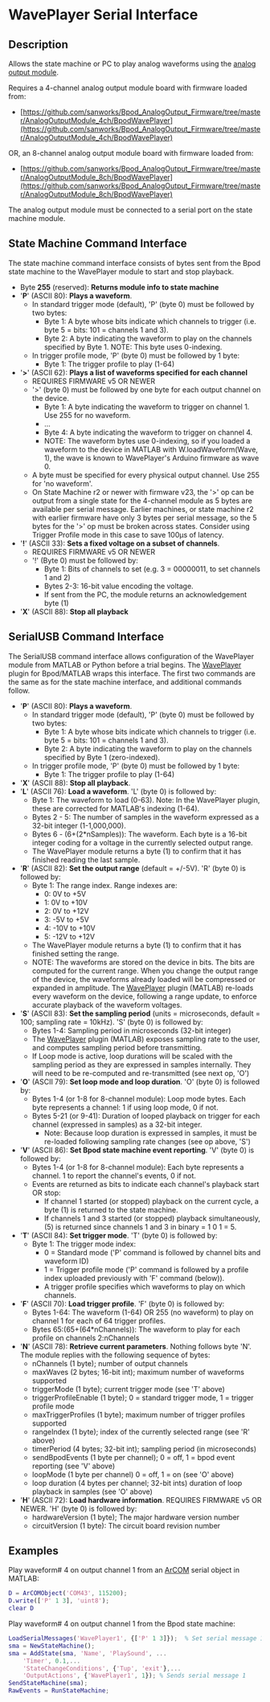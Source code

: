 # WavePlayer Serial Interface

## Description

Allows the state machine or PC to play analog waveforms using the [analog output module]().

Requires a 4-channel analog output module board with firmware loaded from:
- [https://github.com/sanworks/Bpod_AnalogOutput_Firmware/tree/master/AnalogOutputModule_4ch/BpodWavePlayer](https://github.com/sanworks/Bpod_AnalogOutput_Firmware/tree/master/AnalogOutputModule_4ch/BpodWavePlayer)

OR, an 8-channel analog output module board with firmware loaded from:
- [https://github.com/sanworks/Bpod_AnalogOutput_Firmware/tree/master/AnalogOutputModule_8ch/BpodWavePlayer](https://github.com/sanworks/Bpod_AnalogOutput_Firmware/tree/master/AnalogOutputModule_8ch/BpodWavePlayer)

The analog output module must be connected to a serial port on the state machine module.

## State Machine Command Interface

The state machine command interface consists of bytes sent from the Bpod state machine to the WavePlayer module to start and stop playback.

- Byte **255** (reserved): **Returns module info to state machine**
- '**P**' (ASCII 80): **Plays a waveform**.
    - In standard trigger mode (default), 'P' (byte 0) must be followed by two bytes:
        - Byte 1: A byte whose bits indicate which channels to trigger (i.e. byte 5 = bits: 101 = channels 1 and 3).
        - Byte 2: A byte indicating the waveform to play on the channels specified by Byte 1. NOTE: This byte uses 0-indexing.
    - In trigger profile mode, 'P' (byte 0) must be followed by 1 byte:
        - Byte 1: The trigger profile to play (1-64)
- '**>**' (ASCII 62): **Plays a list of waveforms specified for each channel**
    - REQUIRES FIRMWARE v5 OR NEWER
    - '>' (byte 0) must be followed by one byte for each output channel on the device.
        - Byte 1: A byte indicating the waveform to trigger on channel 1. Use 255 for no waveform.
        - ...
        - Byte 4: A byte indicating the waveform to trigger on channel 4.
        - NOTE: The waveform bytes use 0-indexing, so if you loaded a waveform to the device in MATLAB with W.loadWaveform(Wave, 1), the wave is known to WavePlayer's Arduino firmware as wave 0.
    - A byte must be specified for every physical output channel. Use 255 for 'no waveform'.
    - On State Machine r2 or newer with firmware v23, the '>' op can be output from a single state for the 4-channel module as 5 bytes are available per serial message. Earlier machines, or state machine r2 with earlier firmware have only 3 bytes per serial message, so the 5 bytes for the '>' op must be broken across states. Consider using Trigger Profile mode in this case to save 100µs of latency.
- '**!**' (ASCII 33): **Sets a fixed voltage on a subset of channels**.
    - REQUIRES FIRMWARE v5 OR NEWER
    - '!' (Byte 0) must be followed by:
        - Byte 1: Bits of channels to set (e.g. 3 = 00000011, to set channels 1 and 2)
        - Bytes 2-3: 16-bit value encoding the voltage.
        - If sent from the PC, the module returns an acknowledgement byte (1)
- '**X**' (ASCII 88): **Stop all playback**

## SerialUSB Command Interface

The SerialUSB command interface allows configuration of the WavePlayer module from MATLAB or Python before a trial begins. The [WavePlayer](../module-documentation/waveplayer.md) plugin for Bpod/MATLAB wraps this interface. The first two commands are the same as for the state machine interface, and additional commands follow.

- '**P**' (ASCII 80): **Plays a waveform**.
    - In standard trigger mode (default), 'P' (byte 0) must be followed by two bytes:
        - Byte 1: A byte whose bits indicate which channels to trigger (i.e. byte 5 = bits: 101 = channels 1 and 3).
        - Byte 2: A byte indicating the waveform to play on the channels specified by Byte 1 (zero-indexed).
    - In trigger profile mode, 'P' (byte 0) must be followed by 1 byte:
        - Byte 1: The trigger profile to play (1-64)
- '**X**' (ASCII 88): **Stop all playback**.
- '**L**' (ASCII 76): **Load a waveform**. 'L' (byte 0) is followed by:
    - Byte 1: The waveform to load (0-63). Note: In the WavePlayer plugin, these are corrected for MATLAB's indexing (1-64).
    - Bytes 2 - 5: The number of samples in the waveform expressed as a 32-bit integer (1-1,000,000).
    - Bytes 6 - (6+(2\*nSamples)): The waveform. Each byte is a 16-bit integer coding for a voltage in the currently selected output range.
    - The WavePlayer module returns a byte (1) to confirm that it has finished reading the last sample.
- '**R**' (ASCII 82): **Set the output range** (default = +/-5V). 'R' (byte 0) is followed by:
    - Byte 1: The range index. Range indexes are:
        - 0: 0V to +5V
        - 1: 0V to +10V
        - 2: 0V to +12V
        - 3: -5V to +5V
        - 4: -10V to +10V
        - 5: -12V to +12V
    - The WavePlayer module returns a byte (1) to confirm that it has finished setting the range.
    - NOTE: The waveforms are stored on the device in bits. The bits are computed for the current range. When you change the output range of the device, the waveforms already loaded will be compressed or expanded in amplitude. The [WavePlayer](../module-documentation/waveplayer.md) plugin (MATLAB) re-loads every waveform on the device, following a range update, to enforce accurate playback of the waveform voltages.
- '**S**' (ASCII 83): **Set the sampling period** (units = microseconds, default = 100; sampling rate = 10kHz). 'S' (byte 0) is followed by:
    - Bytes 1-4: Sampling period in microseconds (32-bit integer)
    - The [WavePlayer](../module-documentation/waveplayer.md) plugin (MATLAB) exposes sampling rate to the user, and computes sampling period before transmitting.
    - If Loop mode is active, loop durations will be scaled with the sampling period as they are expressed in samples internally. They will need to be re-computed and re-transmitted (see next op, 'O')
- '**O**' (ASCII 79): **Set loop mode and loop duration**. 'O' (byte 0) is followed by:
    - Bytes 1-4 (or 1-8 for 8-channel module): Loop mode bytes. Each byte represents a channel: 1 if using loop mode, 0 if not.
    - Bytes 5-21 (or 9-41): Duration of looped playback on trigger for each channel (expressed in samples) as a 32-bit integer.
        - Note: Because loop duration is expressed in samples, it must be re-loaded following sampling rate changes (see op above, 'S')
- '**V**' (ASCII 86): **Set Bpod state machine event reporting**. 'V' (byte 0) is followed by:
    - Bytes 1-4 (or 1-8 for 8-channel module): Each byte represents a channel. 1 to report the channel's events, 0 if not.
    - Events are returned as bits to indicate each channel's playback start OR stop:
        - If channel 1 started (or stopped) playback on the current cycle, a byte (1) is returned to the state machine.
        - If channels 1 and 3 started (or stopped) playback simultaneously, (5) is returned since channels 1 and 3 in binary = 1 0 1 = 5.
- '**T**' (ASCII 84): **Set trigger mode**. 'T' (byte 0) is followed by:
    - Byte 1: The trigger mode index:
        - 0 = Standard mode ('P' command is followed by channel bits and waveform ID)
        - 1 = Trigger profile mode ('P' command is followed by a profile index uploaded previously with 'F' command (below)).
        - A trigger profile specifies which waveforms to play on which channels.
- '**F**' (ASCII 70): **Load trigger profile**. 'F' (byte 0) is followed by:
    - Bytes 1-64: The waveform (1-64) OR 255 (no waveform) to play on channel 1 for each of 64 trigger profiles.
    - Bytes 65:(65+(64\*nChannels)): The waveform to play for each profile on channels 2:nChannels
- '**N**' (ASCII 78): **Retrieve current parameters**. Nothing follows byte 'N'. The module replies with the following sequence of bytes:
    - nChannels (1 byte); number of output channels
    - maxWaves (2 bytes; 16-bit int); maximum number of waveforms supported
    - triggerMode (1 byte); current trigger mode (see 'T' above)
    - triggerProfileEnable (1 byte); 0 = standard trigger mode, 1 = trigger profile mode
    - maxTriggerProfiles (1 byte); maximum number of trigger profiles supported
    - rangeIndex (1 byte); index of the currently selected range (see 'R' above)
    - timerPeriod (4 bytes; 32-bit int); sampling period (in microseconds)
    - sendBpodEvents (1 byte per channel); 0 = off, 1 = bpod event reporting (see 'V' above)
    - loopMode (1 byte per channel) 0 = off, 1 = on (see 'O' above)
    - loop duration (4 bytes per channel; 32-bit ints) duration of loop playback in samples (see 'O' above)
- '**H**' (ASCII 72): **Load hardware information**. REQUIRES FIRMWARE v5 OR NEWER. 'H' (byte 0) is followed by:
    - hardwareVersion (1 byte); The major hardware version number
    - circuitVersion (1 byte): The circuit board revision number

## Examples

Play waveform# 4 on output channel 1 from an [ArCOM](http://sites.google.com/site/sanworksdocs/arcom) serial object in MATLAB:

```matlab
D = ArCOMObject('COM43', 115200);
D.write(['P' 1 3], 'uint8');
clear D
```

Play waveform# 4 on output channel 1 from the Bpod state machine:

```matlab
LoadSerialMessages('WavePlayer1', {['P' 1 3]});  % Set serial message 1
sma = NewStateMachine();
sma = AddState(sma, 'Name', 'PlaySound', ...
    'Timer', 0.1,...
    'StateChangeConditions', {'Tup', 'exit'},...
    'OutputActions', {'WavePlayer1', 1}); % Sends serial message 1
SendStateMachine(sma);
RawEvents = RunStateMachine;
```